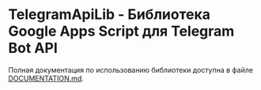 # TelegramApiLib - Библиотека Google Apps Script для Telegram Bot API

Полная документация по использованию библиотеки доступна в файле [DOCUMENTATION.md](DOCUMENTATION.md).